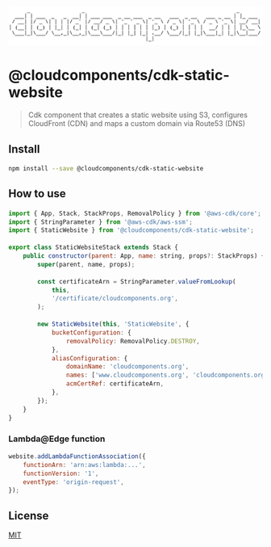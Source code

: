 ![cloudcomponents Logo](/logo.png?raw=true)

# @cloudcomponents/cdk-static-website

> Cdk component that creates a static website using S3, configures CloudFront (CDN) and maps a custom domain via Route53 (DNS)

## Install

```bash
npm install --save @cloudcomponents/cdk-static-website
```

## How to use

```javascript
import { App, Stack, StackProps, RemovalPolicy } from '@aws-cdk/core';
import { StringParameter } from '@aws-cdk/aws-ssm';
import { StaticWebsite } from '@cloudcomponents/cdk-static-website';

export class StaticWebsiteStack extends Stack {
    public constructor(parent: App, name: string, props?: StackProps) {
        super(parent, name, props);

        const certificateArn = StringParameter.valueFromLookup(
            this,
            '/certificate/cloudcomponents.org',
        );

        new StaticWebsite(this, 'StaticWebsite', {
            bucketConfiguration: {
                removalPolicy: RemovalPolicy.DESTROY,
            },
            aliasConfiguration: {
                domainName: 'cloudcomponents.org',
                names: ['www.cloudcomponents.org', 'cloudcomponents.org'],
                acmCertRef: certificateArn,
            },
        });
    }
}
```

### Lambda@Edge function

```javascript
website.addLambdaFunctionAssociation({
    functionArn: 'arn:aws:lambda:...',
    functionVersion: '1',
    eventType: 'origin-request',
});
```

## License

[MIT](../../LICENSE)
